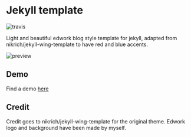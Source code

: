 # Jekyll template

![travis](https://travis-ci.org/edwork/jekyll-edwork-template.svg?branch=master)

Light and beautiful edwork blog style template for jekyll, adapted from nikrich/jekyll-wing-template to have red and blue accents.

![preview](https://i.imgur.com/wY1wLKT.png)

## Demo
Find a demo [here](http://edwork.github.io/jekyll-edwork-template/#)

## Credit
Credit goes to nikrich/jekyll-wing-template for the original theme. Edwork logo and background have been made by myself.
